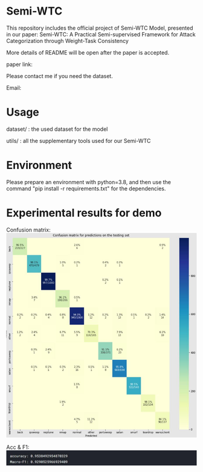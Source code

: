# Semi-WTC
This repository includes the official project of Semi-WTC Model, presented in our paper: Semi-WTC: A Practical Semi-supervised Framework for Attack Categorization through Weight-Task Consistency

More details of README will be open after the paper is accepted.

paper link:

Please contact me if you need the dataset.

Email:


# Usage

dataset/ : the used dataset for the model

utils/ : all the supplementary tools used for our Semi-WTC


# Environment

Please prepare an environment with python=3.8, and then use the command "pip install -r requirements.txt" for the dependencies.

# Experimental results for demo

Confusion matrix:
![image](https://github.com/HUANGLIZI/WTC/blob/main/img/CM.jpg)

Acc & F1:
![image](https://github.com/HUANGLIZI/WTC/blob/main/img/results.jpg)
